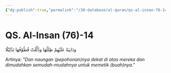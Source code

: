 ```yaml
---
{"dg-publish":true,"permalink":"/30-database/al-quran/qs-al-insan-76-14/"}
---
```



# QS. Al-Insan (76)-14
وَدَانِيَةً عَلَيْهِمْ ظِلٰلُهَا وَذُلِّلَتْ قُطُوْفُهَا تَذْلِيْلًا 

Artinya: *"Dan naungan (pepohonan)nya dekat di atas mereka dan dimudahkan semudah-mudahnya untuk memetik (buah)nya."*
